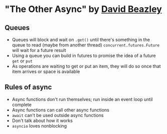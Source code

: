 # "The Other Async" by [David Beazley](https://www.twitter.com/dabeaz)

## Queues

* Queues will block and wait on `.get()` until there's something in the queue to read (maybe from another thread)
`concurrent.futures.Future` will wait for a future result
* Using a queue you can build in futures to promise the idea of a future `get` or `put`
* As operations are waiting to get or put an item, they will do so once that item arrives or space is available


## Rules of async

* Async functions don't run themselves; run inside an event loop until complete
* Async functions can call other async functions
* `await` can't be used outside async functions
* Don't talk about how it works
* `asyncio` loves nonblocking
